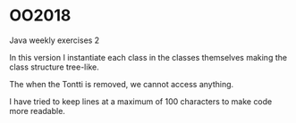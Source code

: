 # OO2018
Java weekly exercises 2

In this version I instantiate each class in the
classes themselves making the class structure tree-like.

The when the Tontti is removed, we cannot access anything.

I have tried to keep lines at a maximum of 100 characters to make code more readable.
